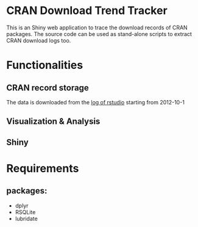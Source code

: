 # CRAN Download Trend Tracker

This is an Shiny web application to trace the download records of CRAN packages.  The source code can be used as stand-alone scripts to extract CRAN download logs too.

# Functionalities

## CRAN record storage

The data is downloaded from the [log of rstudio](http://cran-logs.rstudio.com/) starting from 2012-10-1


## Visualization & Analysis

## Shiny

# Requirements

## packages:

+ dplyr
+ RSQLite
+ lubridate
